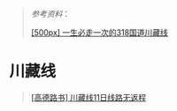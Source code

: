 > _参考资料_：
>
> [[500px] 一生必走一次的318国道川藏线](https://mp.weixin.qq.com/s/yf6mdQahqdZ9hDnihLUx9A)



# 川藏线

> [[高德路书] 川藏线11日线路无返程](http://ditu.amap.com/roadbook/61f4de8f109f9a04a2a9db5a)

